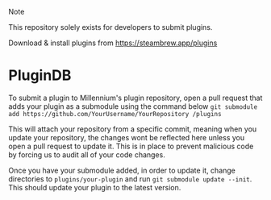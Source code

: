 > [!NOTE]
> This repository solely exists for developers to submit plugins.
> 
> Download & install plugins from https://steambrew.app/plugins

# PluginDB

To submit a plugin to Millennium's plugin repository, open a pull request that adds your plugin as a submodule using the command below
`git submodule add https://github.com/YourUsername/YourRepository /plugins`

This will attach your repository from a specific commit, meaning when you update your repository, the changes wont be reflected here unless you open a pull request to update it. 
This is in place to prevent malicious code by forcing us to audit all of your code changes. 

Once you have your submodule added, in order to update it,
change directories to `plugins/your-plugin` and run `git submodule update --init`.
This should update your plugin to the latest version.

